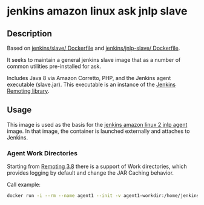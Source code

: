 # jenkins amazon linux ask jnlp slave

## Description

Based on [jenkins/slave/ Dockerfile](https://hub.docker.com/r/jenkins/slave/dockerfile) and
[jenkins/jnlp-slave/ Dockerfile](https://hub.docker.com/r/jenkins/jnlp-slave/dockerfile).

It seeks to maintain a general jenkins slave image that as a number of common utilities pre-installed for ask.

Includes Java 8 via Amazon Corretto, PHP, and the Jenkins agent executable (slave.jar). This executable is an instance of the [Jenkins Remoting library](https://github.com/jenkinsci/remoting).

## Usage

This image is used as the basis for the [jenkins amazon linux 2 jnlp agent](../jnlp-slave/README.md) image.
In that image, the container is launched externally and attaches to Jenkins.

### Agent Work Directories

Starting from [Remoting 3.8](https://github.com/jenkinsci/remoting/blob/master/CHANGELOG.md#38) there is a support of Work directories, which provides logging by default and change the JAR Caching behavior.

Call example:

```sh
docker run -i --rm --name agent1 --init -v agent1-workdir:/home/jenkins/agent cmd/jenkins-amazonlinux2-jnlp-slave-base java -jar /usr/share/jenkins/slave.jar -workDir /home/jenkins/agent
```
